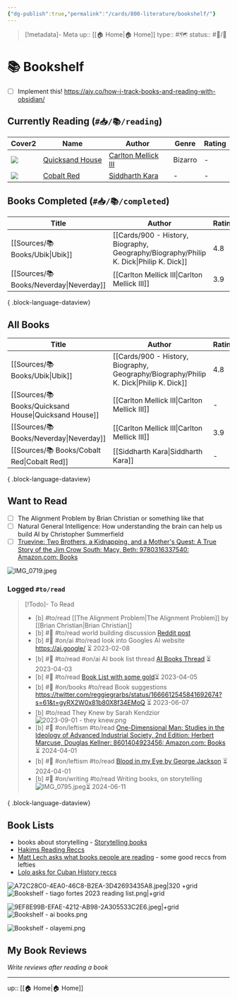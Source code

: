 ```yaml
---
{"dg-publish":true,"permalink":"/cards/800-literature/bookshelf/"}
---
```


> [!metadata]- Meta
> up:: [[🏠 Home\|🏠 Home]]
> type:: #🗺 
> status:: #📝/🌱 

# 📚 Bookshelf 

- [ ] Implement this! https://ajy.co/how-i-track-books-and-reading-with-obsidian/

## Currently Reading (`#📥/📚/reading`)

<div><table class="dataview table-view-table"><thead class="table-view-thead"><tr class="table-view-tr-header"><th class="table-view-th"><span data-tag-name="p" class="el-p">Cover</span><span class="dataview small-text">2</span></th><th class="table-view-th"><span data-tag-name="p" class="el-p">Name</span></th><th class="table-view-th"><span data-tag-name="p" class="el-p">Author</span></th><th class="table-view-th"><span data-tag-name="p" class="el-p">Genre</span></th><th class="table-view-th"><span data-tag-name="p" class="el-p">Rating</span></th></tr></thead><tbody class="table-view-tbody"><tr><td><span data-is-embed="true" data-embed-type="image" class="el-embed-image el-p" data-tag-name="p"><img src="https://m.media-amazon.com/images/I/71jbNTe5-TL._SY160.jpg" referrerpolicy="no-referrer"></span></td><td><span data-tag-name="p" class="el-p"><a data-tooltip-position="top" aria-label="Sources/📚 Books/Quicksand House.md" data-href="Sources/📚 Books/Quicksand House.md" href="Sources/📚 Books/Quicksand House.md" class="internal-link data-link-icon data-link-icon-after data-link-text" target="_blank" rel="noopener" data-link-tags="#📥/📚/reading #📥/🟧 #on/books #on/prompts" data-link-path="Sources/📚 Books/Quicksand House.md" data-link-type="#📥/📚/reading" style="--data-link-tags: #📥/📚/reading #📥/🟧 #on/books #on/prompts; --data-link-path: Sources/📚 Books/Quicksand House.md; --data-link-type: #📥/📚/reading;">Quicksand House</a></span></td><td><span data-tag-name="p" class="el-p"><a data-tooltip-position="top" aria-label="Carlton Mellick III" data-href="Carlton Mellick III" href="Carlton Mellick III" class="internal-link" target="_blank" rel="noopener">Carlton Mellick III</a></span></td><td><span data-tag-name="p" class="el-p">Bizarro</span></td><td><span data-tag-name="p" class="el-p">-</span></td></tr><tr><td><span data-is-embed="true" data-embed-type="image" class="el-embed-image el-p" data-tag-name="p"><img src="https://m.media-amazon.com/images/I/91ghy9Loz2L._SY160.jpg" referrerpolicy="no-referrer"></span></td><td><span data-tag-name="p" class="el-p"><a data-tooltip-position="top" aria-label="Sources/📚 Books/Cobalt Red.md" data-href="Sources/📚 Books/Cobalt Red.md" href="Sources/📚 Books/Cobalt Red.md" class="internal-link data-link-icon data-link-icon-after data-link-text" target="_blank" rel="noopener" data-link-tags="#📥/📚/reading #📥/🟥 #on/books" data-link-path="Sources/📚 Books/Cobalt Red.md" data-link-type="#📥/📚/reading" style="--data-link-tags: #📥/📚/reading #📥/🟥 #on/books; --data-link-path: Sources/📚 Books/Cobalt Red.md; --data-link-type: #📥/📚/reading;">Cobalt Red</a></span></td><td><span data-tag-name="p" class="el-p"><a data-tooltip-position="top" aria-label="Siddharth Kara" data-href="Siddharth Kara" href="Siddharth Kara" class="internal-link" target="_blank" rel="noopener">Siddharth Kara</a></span></td><td><span data-tag-name="p" class="el-p">-</span></td><td><span data-tag-name="p" class="el-p">-</span></td></tr></tbody></table></div>

## Books Completed (`#📥/📚/completed`)

| Title                                      | Author                                                                                    | Rating |
| ------------------------------------------ | ----------------------------------------------------------------------------------------- | ------ |
| [[Sources/📚 Books/Ubik\|Ubik]]         | [[Cards/900 - History, Biography, Geography/Biography/Philip K. Dick\|Philip K. Dick]] | 4.8    |
| [[Sources/📚 Books/Neverday\|Neverday]] | [[Carlton Mellick III\|Carlton Mellick III]]                                              | 3.9    |

{ .block-language-dataview}

## All Books
| Title                                                    | Author                                                                                    | Rating |
| -------------------------------------------------------- | ----------------------------------------------------------------------------------------- | ------ |
| [[Sources/📚 Books/Ubik\|Ubik]]                       | [[Cards/900 - History, Biography, Geography/Biography/Philip K. Dick\|Philip K. Dick]] | 4.8    |
| [[Sources/📚 Books/Quicksand House\|Quicksand House]] | [[Carlton Mellick III\|Carlton Mellick III]]                                              | \-     |
| [[Sources/📚 Books/Neverday\|Neverday]]               | [[Carlton Mellick III\|Carlton Mellick III]]                                              | 3.9    |
| [[Sources/📚 Books/Cobalt Red\|Cobalt Red]]           | [[Siddharth Kara\|Siddharth Kara]]                                                        | \-     |

{ .block-language-dataview}

## Want to Read
- [ ] The Alignment Problem by Brian Christian or something like that
- [ ] Natural General Intelligence: How understanding the brain can help us build AI by Christopher Summerfield
- [ ] [Truevine: Two Brothers, a Kidnapping, and a Mother's Quest: A True Story of the Jim Crow South: Macy, Beth: 9780316337540: Amazon.com: Books](https://www.amazon.com/Truevine-Brothers-Kidnapping-Mothers-Quest/dp/0316337544/ref=nodl_?dplnkId=a080edcb-5a4b-41de-aa1f-1e4e15f20fc9#customerReviews)

![IMG_0719.jpeg](/img/user/Extras/Attachments/IMG_0719.jpeg)

### Logged `#to/read`
> [!Todo]- To Read
>  - [b] #to/read [[The Alignment Problem\|The Alignment Problem]] by [[Brian Christian\|Brian Christian]]
> - [b] #🔗 #to/read  world building discussion [Reddit post](https://www.eleanorkonik.com/r/7ccf3f13?m=37414320-6f4a-4142-876f-18b8337cb0ef)
> - [b] #🔗 #on/ai #to/read look into Googles AI website https://ai.google/ ⏳ 2023-02-08
> - [b] #🔗 #to/read #on/ai AI book list thread [AI Books Thread](https://twitter.com/icreatelife/status/1642746818571255808?s=46&t=ltXPd0UXMbjM40a6oiE7aQ)  ⏳ 2023-04-03
> - [b] #🔗 #to/read [Book List with some gold](https://twitter.com/mjmauboussin/status/1643237853202202625?s=61&t=gyRX2W0x81b80X8f34EMoQ)⏳ 2023-04-05
> - [b] #🔗 #on/books #to/read Book suggestions https://twitter.com/reggiegrarbs/status/1666612545841692674?s=61&t=gyRX2W0x81b80X8f34EMoQ ⏳ 2023-06-07
> - [b] #to/read They Knew by Sarah Kendzior ![2023-09-01 - they knew.png](/img/user/Extras/Attachments/2023-09-01%20-%20they%20knew.png)
> - [b] #🔗 #on/leftism #to/read [One-Dimensional Man: Studies in the Ideology of Advanced Industrial Society, 2nd Edition: Herbert Marcuse, Douglas Kellner: 8601404923456: Amazon.com: Books](https://www.amazon.com/One-Dimensional-Man-Ideology-Advanced-Industrial/dp/0807014176?nodl=1&dplnkId=e62a4211-ce96-4a63-a33a-d2740d5e542d) ⏳ 2024-04-01
> - [b] #🔗 #on/leftism #to/read [Blood in my Eye by George Jackson](https://www.amazon.com/Blood-My-Eye-George-Jackson/dp/0933121237) ⏳ 2024-04-01
> - [b] #🔗 #on/writing #to/read Writing books, on storytelling  ![IMG_0795.jpeg](/img/user/Extras/Attachments/IMG_0795.jpeg)⏳ 2024-06-11
> 
{ .block-language-dataview}

## Book Lists
- books about storytelling - [Storytelling books](https://www.instagram.com/p/C3WqotVrMfV/?igsh=dDlpeXV4ZWd0aWFn)
- [Hakims Reading Reccs](https://youtube.com/playlist?list=PLX80nwePTowtKU2w6LsstSESwfkiS0Zta&si=7J10mzyYQ3K6y8dC)
- [Matt Lech asks what books people are reading](https://x.com/mattlech/status/1784051318576869804?s=46) - some good reccs from lefties
- [Lolo asks for Cuban History reccs](https://x.com/loloverruled/status/1784677881878290616?s=46)

![A72C28C0-4EA0-46C8-B2EA-3D42693435A8.jpeg|320 +grid](/img/user/Extras/Attachments/A72C28C0-4EA0-46C8-B2EA-3D42693435A8.jpeg)
![Bookshelf - tiago fortes 2023 reading list.png|+grid](/img/user/Extras/Attachments/Bookshelf%20-%20tiago%20fortes%202023%20reading%20list.png)

![9EF8E99B-EFAE-4212-AB98-2A305533C2E6.jpeg|+grid](/img/user/Extras/Attachments/9EF8E99B-EFAE-4212-AB98-2A305533C2E6.jpeg)
![Bookshelf - ai books.png](/img/user/Extras/Attachments/Bookshelf%20-%20ai%20books.png)

![Bookshelf - olayemi.png](/img/user/Extras/Attachments/Bookshelf%20-%20olayemi.png)

## My Book Reviews
*Write reviews after reading a book*


---
up:: [[🏠 Home\|🏠 Home]]
